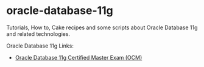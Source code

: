 # oracle-database-11g
Tutorials, How to, Cake recipes and some scripts about Oracle Database 11g and related technologies.



Oracle Database 11g Links:

* [Oracle Database 11g Certified Master Exam (OCM)
](https://learn.oracle.com/pls/web_prod-plq-dad/view_pdf?c_org_id=1001&c_lang=US&c_id=D61731GC20)